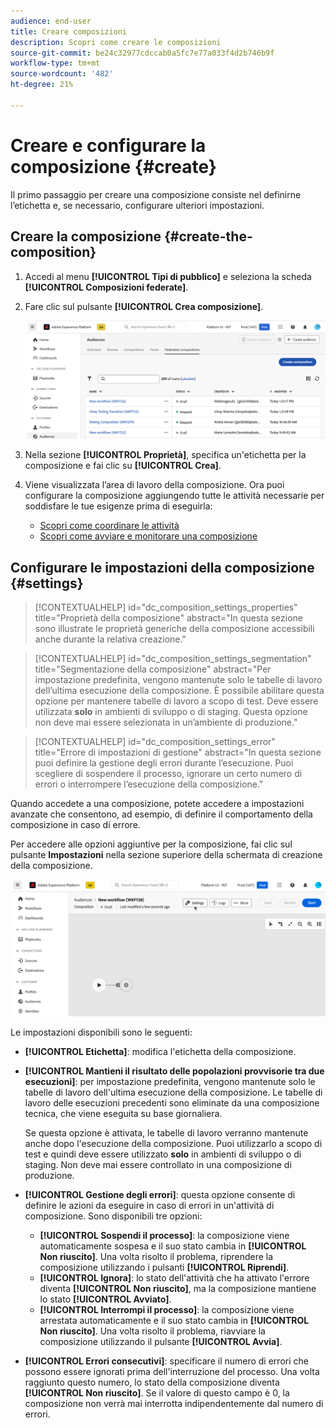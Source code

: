 ```yaml
---
audience: end-user
title: Creare composizioni
description: Scopri come creare le composizioni
source-git-commit: be24c32977cdccab0a5fc7e77a033f4d2b746b9f
workflow-type: tm+mt
source-wordcount: '482'
ht-degree: 21%

---
```



# Creare e configurare la composizione {#create}

Il primo passaggio per creare una composizione consiste nel definirne l’etichetta e, se necessario, configurare ulteriori impostazioni.

## Creare la composizione {#create-the-composition}

1. Accedi al menu **[!UICONTROL Tipi di pubblico]** e seleziona la scheda **[!UICONTROL Composizioni federate]**.

1. Fare clic sul pulsante **[!UICONTROL Crea composizione]**.

   ![](assets/composition-create.png)

1. Nella sezione **[!UICONTROL Proprietà]**, specifica un&#39;etichetta per la composizione e fai clic su **[!UICONTROL Crea]**.

1. Viene visualizzata l’area di lavoro della composizione. Ora puoi configurare la composizione aggiungendo tutte le attività necessarie per soddisfare le tue esigenze prima di eseguirla:

   * [Scopri come coordinare le attività](#action-activities)
   * [Scopri come avviare e monitorare una composizione](#save)

## Configurare le impostazioni della composizione {#settings}

>[!CONTEXTUALHELP]
>id="dc_composition_settings_properties"
>title="Proprietà della composizione"
>abstract="In questa sezione sono illustrate le proprietà generiche della composizione accessibili anche durante la relativa creazione."

>[!CONTEXTUALHELP]
>id="dc_composition_settings_segmentation"
>title="Segmentazione della composizione"
>abstract="Per impostazione predefinita, vengono mantenute solo le tabelle di lavoro dell’ultima esecuzione della composizione. È possibile abilitare questa opzione per mantenere tabelle di lavoro a scopo di test. Deve essere utilizzata **solo** in ambienti di sviluppo o di staging. Questa opzione non deve mai essere selezionata in un’ambiente di produzione."

>[!CONTEXTUALHELP]
>id="dc_composition_settings_error"
>title="Errore di impostazioni di gestione"
>abstract="In questa sezione puoi definire la gestione degli errori durante l’esecuzione. Puoi scegliere di sospendere il processo, ignorare un certo numero di errori o interrompere l’esecuzione della composizione."

Quando accedete a una composizione, potete accedere a impostazioni avanzate che consentono, ad esempio, di definire il comportamento della composizione in caso di errore.

Per accedere alle opzioni aggiuntive per la composizione, fai clic sul pulsante **Impostazioni** nella sezione superiore della schermata di creazione della composizione.

![](assets/composition-create-settings.png)

Le impostazioni disponibili sono le seguenti:

* **[!UICONTROL Etichetta]**: modifica l&#39;etichetta della composizione.

* **[!UICONTROL Mantieni il risultato delle popolazioni provvisorie tra due esecuzioni]**: per impostazione predefinita, vengono mantenute solo le tabelle di lavoro dell&#39;ultima esecuzione della composizione. Le tabelle di lavoro delle esecuzioni precedenti sono eliminate da una composizione tecnica, che viene eseguita su base giornaliera.

  Se questa opzione è attivata, le tabelle di lavoro verranno mantenute anche dopo l&#39;esecuzione della composizione. Puoi utilizzarlo a scopo di test e quindi deve essere utilizzato **solo** in ambienti di sviluppo o di staging. Non deve mai essere controllato in una composizione di produzione.

* **[!UICONTROL Gestione degli errori]**: questa opzione consente di definire le azioni da eseguire in caso di errori in un&#39;attività di composizione. Sono disponibili tre opzioni:

   * **[!UICONTROL Sospendi il processo]**: la composizione viene automaticamente sospesa e il suo stato cambia in **[!UICONTROL Non riuscito]**. Una volta risolto il problema, riprendere la composizione utilizzando i pulsanti **[!UICONTROL Riprendi]**.
   * **[!UICONTROL Ignora]**: lo stato dell&#39;attività che ha attivato l&#39;errore diventa **[!UICONTROL Non riuscito]**, ma la composizione mantiene lo stato **[!UICONTROL Avviato]**.
   * **[!UICONTROL Interrompi il processo]**: la composizione viene arrestata automaticamente e il suo stato cambia in **[!UICONTROL Non riuscito]**. Una volta risolto il problema, riavviare la composizione utilizzando il pulsante **[!UICONTROL Avvia]**.

* **[!UICONTROL Errori consecutivi]**: specificare il numero di errori che possono essere ignorati prima dell&#39;interruzione del processo. Una volta raggiunto questo numero, lo stato della composizione diventa **[!UICONTROL Non riuscito]**. Se il valore di questo campo è 0, la composizione non verrà mai interrotta indipendentemente dal numero di errori.
